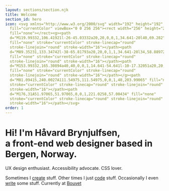 ```yaml
---
layout: sections/section.njk
title: Welcome
section_id: hero
icon: <svg xmlns="http://www.w3.org/2000/svg" width="192" height="192"
  fill="currentColor" viewBox="0 0 256 256"><rect width="256" height="256"
  fill="none"></rect><g><path
  d="M119.99332,106.41921l-26-45.03332a20,20,0,0,1,34.641-20l40,69.282"
  fill="none" stroke="currentColor" stroke-linecap="round"
  stroke-linejoin="round" stroke-width="16"></path><path
  d="M89.35231,133.34742l-38-65.81793a20,20,0,1,1,34.641-20l34,58.88972"
  fill="none" stroke="currentColor" stroke-linecap="round"
  stroke-linejoin="round" stroke-width="16"></path><path
  d="M153.99332,165.30894a40,40,0,0,1,14.641-54.641l-10-17.32051a20,20,0,1,1,34.641-20l20,34.641a80,80,0,1,1-138.56406,80l-38-65.81793a20,20,0,0,1,34.641-20l18,31.17692"
  fill="none" stroke="currentColor" stroke-linecap="round"
  stroke-linejoin="round" stroke-width="16"></path></g><path
  d="M81.09415,240.0027A111.54975,111.54975,0,0,1,48,203.99065" fill="none"
  stroke="currentColor" stroke-linecap="round" stroke-linejoin="round"
  stroke-width="16"></path><path
  d="M176,31A51.97065,51.97065,0,0,1,221.0258,57.00434" fill="none"
  stroke="currentColor" stroke-linecap="round" stroke-linejoin="round"
  stroke-width="16"></path></svg>
order: 1
---
```

# Hi! I'm Håvard Brynjulfsen, <br />a front-end web designer based in Bergen, Norway.

UX design enthusiast. Accessibility advocate. CSS lover. 

Sometimes I [create](#projects) stuff. Other times I just [code](#pens) stuff. Occasionally I even [write](#writing) some stuff. Currently at [Bouvet](https://bouvet.no)